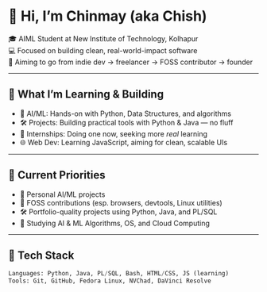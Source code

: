 # 👋 Hi, I’m Chinmay (aka Chish)

🎓 AIML Student at New Institute of Technology, Kolhapur  
💻 Focused on building clean, real-world-impact software  
🚀 Aiming to go from indie dev → freelancer → FOSS contributor → founder  

---

## 🧠 What I’m Learning & Building

- 🤖 AI/ML: Hands-on with Python, Data Structures, and algorithms
- 🛠️ Projects: Building practical tools with Python & Java — no fluff
- 🧪 Internships: Doing one now, seeking more *real* learning
- 🌐 Web Dev: Learning JavaScript, aiming for clean, scalable UIs

---

## 📌 Current Priorities

- 🎯 Personal AI/ML projects
- 📂 FOSS contributions (esp. browsers, devtools, Linux utilities)
- 🛠️ Portfolio-quality projects using Python, Java, and PL/SQL
- 🧠 Studying AI & ML Algorithms, OS, and Cloud Computing

---

## 🧰 Tech Stack

```python
Languages: Python, Java, PL/SQL, Bash, HTML/CSS, JS (learning)
Tools: Git, GitHub, Fedora Linux, NVChad, DaVinci Resolve
